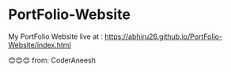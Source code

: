 # PortFolio-Website
My PortFolio Website 
live at : 
  https://abhiru26.github.io/PortFolio-Website/index.html
  
😊😊😊
from: CoderAneesh
